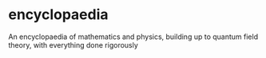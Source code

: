 # encyclopaedia
An encyclopaedia of mathematics and physics, building up to quantum field theory, with everything done rigorously

